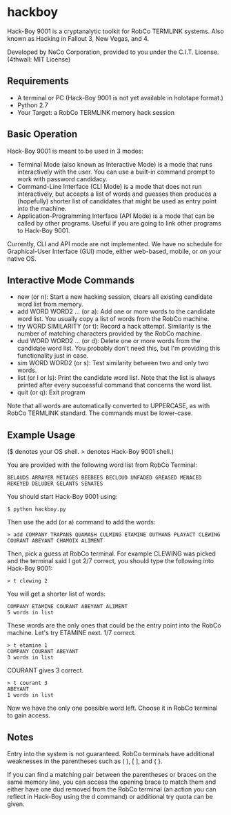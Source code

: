 # hackboy
Hack-Boy 9001 is a cryptanalytic toolkit for RobCo TERMLINK systems. Also known as Hacking in Fallout 3, New Vegas, and 4.

Developed by NeCo Corporation, provided to you under the C.I.T. License. (4thwall: MIT License)

## Requirements
* A terminal or PC (Hack-Boy 9001 is not yet available in holotape format.)
* Python 2.7
* Your Target: a RobCo TERMLINK memory hack session

## Basic Operation
Hack-Boy 9001 is meant to be used in 3 modes:
* Terminal Mode (also known as Interactive Mode) is a mode that runs interactively with the user. You can use a built-in command prompt to work with password candidacy.
* Command-Line Interface (CLI Mode) is a mode that does not run interactively, but accepts a list of words and guesses then produces a (hopefully) shorter list of candidates that might be used as entry point into the machine.
* Application-Programming Interface (API Mode) is a mode that can be called by other programs. Useful if you are going to link other programs to Hack-Boy 9001.

Currently, CLI and API mode are not implemented. We have no schedule for Graphical-User Interface (GUI) mode, either web-based, mobile, or on your native OS.

## Interactive Mode Commands

* new (or n): Start a new hacking session, clears all existing candidate word list from memory.
* add WORD WORD2 ... (or a): Add one or more words to the candidate word list. You usually copy a list of words from the RobCo machine.
* try WORD SIMILARITY (or t): Record a hack attempt. Similarity is the number of matching characters provided by the RobCo machine.
* dud WORD WORD2 ... (or d): Delete one or more words from the candidate word list. You probably don't need this, but I'm providing this functionality just in case.
* sim WORD WORD2 (or s): Test similarity between two and only two words.
* list (or l or ls): Print the candidate word list. Note that the list is always printed after every successful command that concerns the word list.
* quit (or q): Exit program

Note that all words are automatically converted to UPPERCASE, as with RobCo TERMLINK standard. The commands must be lower-case.

## Example Usage
($ denotes your OS shell. > denotes Hack-Boy 9001 shell.)

You are provided with the following word list from RobCo Terminal:
```
BELAUDS ARRAYER METAGES BEEBEES BECLOUD UNFADED GREASED MENACED REKEYED DELUDER GELANTS SENATES
```

You should start Hack-Boy 9001 using:
```
$ python hackboy.py
```
  
Then use the add (or a) command to add the words:
```
> add COMPANY TRAPANS QUAMASH CULMING ETAMINE OUTMANS PLAYACT CLEWING COURANT ABEYANT CHAMOIX ALIMENT
```

Then, pick a guess at RobCo terminal. For example CLEWING was picked and the terminal said I got 2/7 correct, you should type the following into Hack-Boy 9001:
```
> t clewing 2
```

You will get a shorter list of words:
```
COMPANY ETAMINE COURANT ABEYANT ALIMENT
5 words in list
```

These words are the only ones that could be the entry point into the RobCo machine. Let's try ETAMINE next. 1/7 correct.
```
> t etamine 1
COMPANY COURANT ABEYANT
3 words in list
```

COURANT gives 3 correct.
```
> t courant 3
ABEYANT
1 words in list
```

Now we have the only one possible word left. Choose it in RobCo terminal to gain access.

## Notes
Entry into the system is not guaranteed. RobCo terminals have additional weaknesses in the parentheses such as ( ), [ ], and { }.

If you can find a matching pair between the parentheses or braces on the same memory line, you can access the opening brace to
match them and either have one dud removed from the RobCo terminal (an action you can reflect in Hack-Boy using the d command) or
additional try quota can be given.

